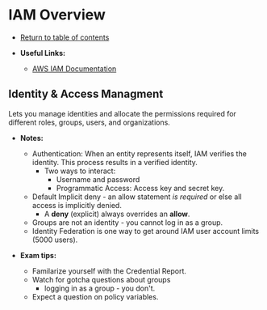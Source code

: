 # IAM Overview

* [Return to table of contents](../../../README.md)

* **Useful Links:**
  * [AWS IAM Documentation](https://docs.aws.amazon.com/iam/)

## Identity & Access Managment

Lets you manage identities and allocate the permissions required for different roles, groups,  users, and organizations.

* **Notes:**
  * Authentication: When an entity represents itself, IAM verifies the identity. This process results in a verified identity.
    * Two ways to interact:
      * Username and password
      * Programmatic Access: Access key and secret key.
  * Default Implicit deny - an allow statement *is required* or else all access is implicitly denied.
    * A **deny** (explicit) always overrides an **allow**.
  * Groups are not an identity - you cannot log in as a group.
  * Identity Federation is one way to get around IAM user account limits (5000 users).

* **Exam tips:**
  * Familarize yourself with the Credential Report.
  * Watch for gotcha questions about groups
    * logging in as a group - you don't.
  * Expect a question on policy variables.
